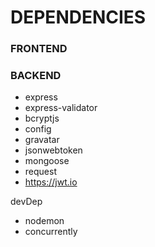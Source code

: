 # DEPENDENCIES

### FRONTEND

### BACKEND

- express
- express-validator
- bcryptjs
- config
- gravatar
- jsonwebtoken
- mongoose
- request
- https://jwt.io

devDep

- nodemon
- concurrently
